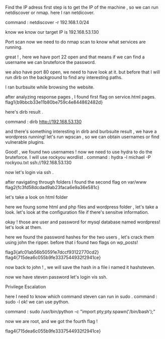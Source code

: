 Find the IP adress
first step is to get the IP of the machine , so we can run netdiscover or nmap.
here I ran netdicover.


command : netdiscover -r 192.168.1.0/24

know we know our target IP is 192.168.53.130

Port scan
now we need to do nmap scan to know what services are running.

great ! , here we have port 22 open and that means if we can find a username we can bruteforce the password.

we also have port 80 open, we need to have look at it.
but before that I will run dirb on the background to find any interesting paths.



I ran burbsuite while browsing the website.



after analyzing response pages , I found first flag on service.html pages.
flag1{b9bbcb33e11b80be759c4e844862482d}

here's dirb result .

command : dirb http://192.168.53.130


and there's something interesting in dirb and burbsuite result , we have a wordpress running!
let's run wpscan , so we can obtain usernames or find vulnerable plugins.
   
   Good! , we found two usernames !
   now we need to use hydra to do the bruteforce.
   I will use rockyou wordlist .
   command : hydra -l michael -P rockyou.txt ssh://192.168.53.130
   
   
   now let's login via ssh .
   
   
   after navigating through folders I found the second flag on var/www
   flag2{fc3fd58dcdad9ab23faca6e9a36e581c}                                                                                                           
   
   let's take a look on html folder
   
   here we foung some html and php files and wordpress folder , let's take a look.
   let's look at the configuration file if there's sensitve information.
   
   
   
   okay ! those are user and password for mysql database named wordpress!
   let's look at them.
   
   
   
   here we found the password hashes for the two users , let's crack them using john the ripper.
   before that i found two flags on wp_posts!
   
   
   flag3{afc01ab56b50591e7dccf93122770cd2}
   flag4{715dea6c055b9fe3337544932f2941ce}
   
   now back to john ! , we will save the hash in a file i named it hashsteven.
   
   
   
   now we have steven password let's login vis ssh.
   
   Privilege Escalation
   
   
   
   here I need to know which command steven can run in sudo .
   command : sudo -l
   ok! we can use python.
   
   command :  sudo /usr/bin/python -c "import pty;pty.spawn('/bin/bash');"
   
   now we are root, and we got the fourth flag !
   
   flag4{715dea6c055b9fe3337544932f2941ce}
